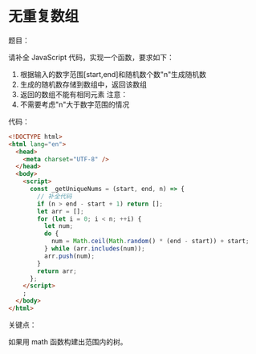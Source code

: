 # 无重复数组

题目：

请补全 JavaScript 代码，实现一个函数，要求如下：

1. 根据输入的数字范围[start,end]和随机数个数"n"生成随机数
2. 生成的随机数存储到数组中，返回该数组
3. 返回的数组不能有相同元素
   注意：
4. 不需要考虑"n"大于数字范围的情况

代码：

```html
<!DOCTYPE html>
<html lang="en">
  <head>
    <meta charset="UTF-8" />
  </head>
  <body>
    <script>
      const _getUniqueNums = (start, end, n) => {
        // 补全代码
        if (n > end - start + 1) return [];
        let arr = [];
        for (let i = 0; i < n; ++i) {
          let num;
          do {
            num = Math.ceil(Math.random() * (end - start)) + start;
          } while (arr.includes(num));
          arr.push(num);
        }
        return arr;
      };
    </script>
    ;
  </body>
</html>
```

关键点：

如果用 math 函数构建出范围内的树。
